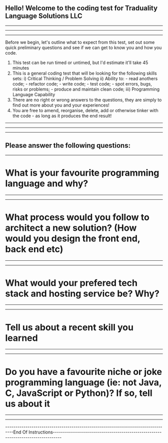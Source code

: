 ## Hello! Welcome to the coding test for Traduality Language Solutions LLC
---------------------------------------------------------------------------------------------------------------------------------------------------------------------------------------
---------------------------------------------------------------------------------------------------------------------------------------------------------------------------------------
---------------------------------------------------------------------------------------------------------------------------------------------------------------------------------------


Before we begin, let's outline what to expect from this test, set out some quick preliminary questions and see if we can get to know you and how you code. 

1) This test can be run timed or untimed, but I'd estimate it'll take 45 minutes
2) This is a general coding test that will be looking for the following skills sets: 
    i) Critical Thinking / Problem Solving
    ii) Ability to:
        - read anothers code;
        - refactor code;
        - write code;
        - test code;
        - spot errors, bugs, risks or problems;
        - produce and maintain clean code;
    iii) Programming Language Capability
3) There are no right or wrong answers to the questions, they are simply to find out more about you and your experiences!
4) You are free to amend, reorganise, delete, add or otherwise tinker with the code - as long as it produces the end result!


---------------------------------------------------------------------------------------------------------------------------------------------------------------------------------------
---------------------------------------------------------------------------------------------------------------------------------------------------------------------------------------
---------------------------------------------------------------------------------------------------------------------------------------------------------------------------------------


## Please answer the following questions: 

---------------------------------------------------------------------------------------------------------------------------------------------------------------------------------------
# What is your favourite programming language and why? 



---------------------------------------------------------------------------------------------------------------------------------------------------------------------------------------
---------------------------------------------------------------------------------------------------------------------------------------------------------------------------------------
# What process would you follow to architect a new solution? (How would you design the front end, back end etc)



---------------------------------------------------------------------------------------------------------------------------------------------------------------------------------------
---------------------------------------------------------------------------------------------------------------------------------------------------------------------------------------
# What would your prefered tech stack and hosting service be? Why?



---------------------------------------------------------------------------------------------------------------------------------------------------------------------------------------
---------------------------------------------------------------------------------------------------------------------------------------------------------------------------------------
# Tell us about a recent skill you learned



---------------------------------------------------------------------------------------------------------------------------------------------------------------------------------------
---------------------------------------------------------------------------------------------------------------------------------------------------------------------------------------
# Do you have a favourite niche or joke programming language (ie: not Java, C, JavaScript or Python)? If so, tell us about it



---------------------------------------------------------------------------------------------------------------------------------------------------------------------------------------
---------------------------------------------------------------------------------------------------------------------------------------------------------------------------------------
----------------------------------------------------------------------------------End Of Instructions----------------------------------------------------------------------------------
